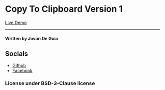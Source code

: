 # Copy To Clipboard Version 1

[Live Demo](https://jxmked.github.io/Buttons-Toggles-Design/Copy%20To%20Clipboard%20-%20v1/)

----

#### Written by Jovan De Guia

## Socials

- [Github](https://github.com/jxmked)
- [Facebook](https://www.facebook.com/deguia25)

### License under BSD-3-Clause license
